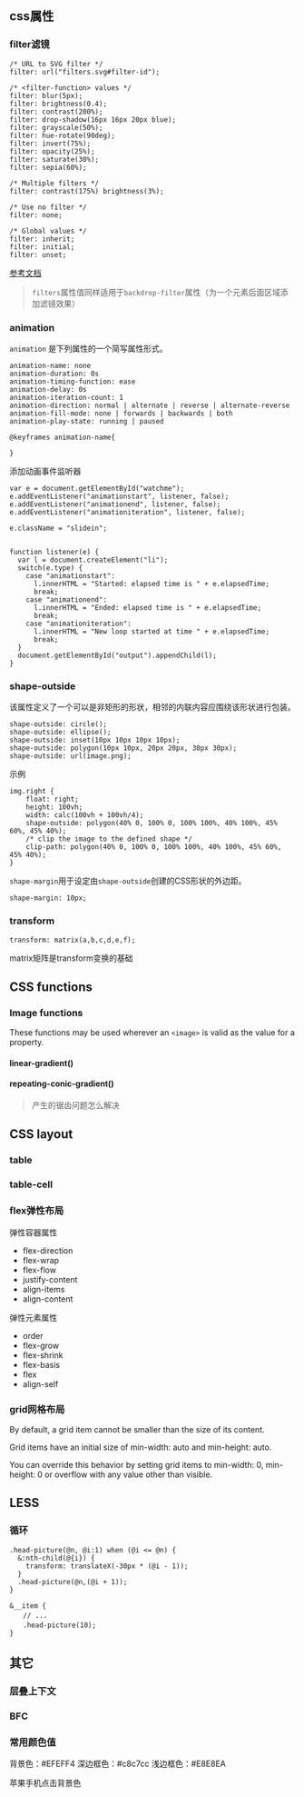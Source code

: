 ## css属性
### filter滤镜
```
/* URL to SVG filter */
filter: url("filters.svg#filter-id");

/* <filter-function> values */
filter: blur(5px);
filter: brightness(0.4);
filter: contrast(200%);
filter: drop-shadow(16px 16px 20px blue);
filter: grayscale(50%);
filter: hue-rotate(90deg);
filter: invert(75%);
filter: opacity(25%);
filter: saturate(30%);
filter: sepia(60%);

/* Multiple filters */
filter: contrast(175%) brightness(3%);

/* Use no filter */
filter: none;

/* Global values */
filter: inherit;
filter: initial;
filter: unset;
```
[参考文档](https://developer.mozilla.org/zh-CN/docs/Web/CSS/filter)
> `filters`属性值同样适用于`backdrop-filter`属性（为一个元素后面区域添加滤镜效果）

### animation
`animation` 是下列属性的一个简写属性形式。
```
animation-name: none
animation-duration: 0s
animation-timing-function: ease
animation-delay: 0s
animation-iteration-count: 1
animation-direction: normal | alternate | reverse | alternate-reverse
animation-fill-mode: none | forwards | backwards | both
animation-play-state: running | paused

@keyframes animation-name{
	
}
```
添加动画事件监听器
```
var e = document.getElementById("watchme");
e.addEventListener("animationstart", listener, false);
e.addEventListener("animationend", listener, false);
e.addEventListener("animationiteration", listener, false);

e.className = "slidein";


function listener(e) {
  var l = document.createElement("li");
  switch(e.type) {
    case "animationstart":
      l.innerHTML = "Started: elapsed time is " + e.elapsedTime;
      break;
    case "animationend":
      l.innerHTML = "Ended: elapsed time is " + e.elapsedTime;
      break;
    case "animationiteration":
      l.innerHTML = "New loop started at time " + e.elapsedTime;
      break;
  }
  document.getElementById("output").appendChild(l);
}
```

### shape-outside
该属性定义了一个可以是非矩形的形状，相邻的内联内容应围绕该形状进行包装。
```
shape-outside: circle();
shape-outside: ellipse();
shape-outside: inset(10px 10px 10px 10px);
shape-outside: polygon(10px 10px, 20px 20px, 30px 30px);
shape-outside: url(image.png);
```
示例
```
img.right {
	float: right;
	height: 100vh;
	width: calc(100vh + 100vh/4);
	shape-outside: polygon(40% 0, 100% 0, 100% 100%, 40% 100%, 45% 60%, 45% 40%);
	/* clip the image to the defined shape */
	clip-path: polygon(40% 0, 100% 0, 100% 100%, 40% 100%, 45% 60%, 45% 40%);
}
```
`shape-margin`用于设定由`shape-outside`创建的CSS形状的外边距。
```
shape-margin: 10px;
```

### transform
```
transform: matrix(a,b,c,d,e,f);
```
matrix矩阵是transform变换的基础

## CSS functions
### Image functions
These functions may be used wherever an `<image>` is valid as the value for a property.
#### linear-gradient()
#### repeating-conic-gradient()
> 产生的锯齿问题怎么解决

## CSS layout
### table
### table-cell
### flex弹性布局
弹性容器属性
* flex-direction
* flex-wrap
* flex-flow
* justify-content
* align-items
* align-content

弹性元素属性
* order
* flex-grow
* flex-shrink
* flex-basis
* flex
* align-self

### grid网格布局


By default, a grid item cannot be smaller than the size of its content.

Grid items have an initial size of min-width: auto and min-height: auto.

You can override this behavior by setting grid items to min-width: 0, min-height: 0 or overflow with any value other than visible.


## LESS
### 循环
```
.head-picture(@n, @i:1) when (@i <= @n) {
  &:nth-child(@{i}) {
    transform: translateX(-30px * (@i - 1));
  }
  .head-picture(@n,(@i + 1));
}

&__item {
　　// ...
　　.head-picture(10);
}
```



## 其它
### 层叠上下文
### BFC
### 常用颜色值
背景色：#EFEFF4
深边框色：#c8c7cc
浅边框色：#E8E8EA


苹果手机点击背景色
